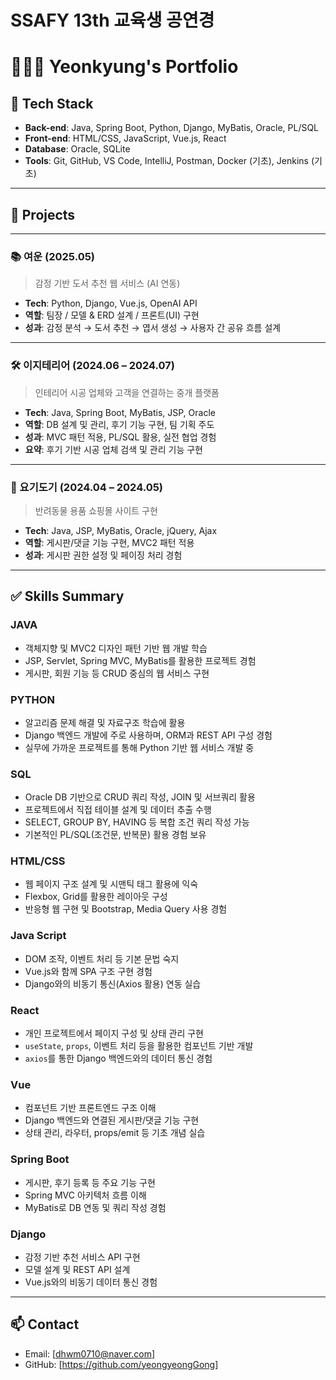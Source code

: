 # SSAFY 13th 교육생 공연경

# 👩🏻‍💻 Yeonkyung's Portfolio

## 🔧 Tech Stack

- **Back-end**: Java, Spring Boot, Python, Django, MyBatis, Oracle, PL/SQL  
- **Front-end**: HTML/CSS, JavaScript, Vue.js, React  
- **Database**: Oracle, SQLite  
- **Tools**: Git, GitHub, VS Code, IntelliJ, Postman, Docker (기초), Jenkins (기초)

---

## 📂 Projects

---

### 📚 여운 (2025.05)  
> 감정 기반 도서 추천 웹 서비스 (AI 연동)

- **Tech**: Python, Django, Vue.js, OpenAI API  
- **역할**: 팀장 / 모델 & ERD 설계 / 프론트(UI) 구현  
- **성과**: 감정 분석 → 도서 추천 → 엽서 생성 → 사용자 간 공유 흐름 설계  

---
### 🛠 이지테리어 (2024.06 – 2024.07)
> 인테리어 시공 업체와 고객을 연결하는 중개 플랫폼

- **Tech**: Java, Spring Boot, MyBatis, JSP, Oracle
- **역할**: DB 설계 및 관리, 후기 기능 구현, 팀 기획 주도
- **성과**: MVC 패턴 적용, PL/SQL 활용, 실전 협업 경험  
- **요약**: 후기 기반 시공 업체 검색 및 관리 기능 구현  

---

### 🐶 요기도기 (2024.04 – 2024.05)  
> 반려동물 용품 쇼핑몰 사이트 구현

- **Tech**: Java, JSP, MyBatis, Oracle, jQuery, Ajax  
- **역할**: 게시판/댓글 기능 구현, MVC2 패턴 적용  
- **성과**: 게시판 권한 설정 및 페이징 처리 경험  

---

## ✅ Skills Summary
### JAVA
- 객체지향 및 MVC2 디자인 패턴 기반 웹 개발 학습
- JSP, Servlet, Spring MVC, MyBatis를 활용한 프로젝트 경험
- 게시판, 회원 기능 등 CRUD 중심의 웹 서비스 구현

### PYTHON
- 알고리즘 문제 해결 및 자료구조 학습에 활용
- Django 백엔드 개발에 주로 사용하며, ORM과 REST API 구성 경험
- 실무에 가까운 프로젝트를 통해 Python 기반 웹 서비스 개발 중

### SQL
- Oracle DB 기반으로 CRUD 쿼리 작성, JOIN 및 서브쿼리 활용  
- 프로젝트에서 직접 테이블 설계 및 데이터 추출 수행  
- SELECT, GROUP BY, HAVING 등 복합 조건 쿼리 작성 가능  
- 기본적인 PL/SQL(조건문, 반복문) 활용 경험 보유

### HTML/CSS
- 웹 페이지 구조 설계 및 시맨틱 태그 활용에 익숙
- Flexbox, Grid를 활용한 레이아웃 구성
- 반응형 웹 구현 및 Bootstrap, Media Query 사용 경험

### Java Script
- DOM 조작, 이벤트 처리 등 기본 문법 숙지
- Vue.js와 함께 SPA 구조 구현 경험
- Django와의 비동기 통신(Axios 활용) 연동 실습

### React 
- 개인 프로젝트에서 페이지 구성 및 상태 관리 구현  
- `useState`, `props`, 이벤트 처리 등을 활용한 컴포넌트 기반 개발  
- `axios`를 통한 Django 백엔드와의 데이터 통신 경험  

### Vue
- 컴포넌트 기반 프론트엔드 구조 이해
- Django 백엔드와 연결된 게시판/댓글 기능 구현
- 상태 관리, 라우터, props/emit 등 기초 개념 실습

### Spring Boot 
- 게시판, 후기 등록 등 주요 기능 구현  
- Spring MVC 아키텍처 흐름 이해  
- MyBatis로 DB 연동 및 쿼리 작성 경험  

### Django 
- 감정 기반 추천 서비스 API 구현  
- 모델 설계 및 REST API 설계  
- Vue.js와의 비동기 데이터 통신 경험  

---

## 📫 Contact

- Email: [dhwm0710@naver.com]  
- GitHub: [https://github.com/yeongyeongGong]  
